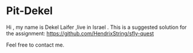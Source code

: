 # Pit-Dekel

Hi , my name is Dekel Laifer ,live in Israel . 
This is a suggested solution for the assignment:
https://github.com/HendrixString/sfly-quest

Feel free to contact me. 
